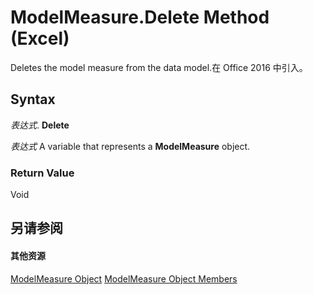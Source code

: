 
# ModelMeasure.Delete Method (Excel)

Deletes the model measure from the data model.在 Office 2016 中引入。


## Syntax

 _表达式_. **Delete**

 _表达式_ A variable that represents a **ModelMeasure** object.


### Return Value

Void


## 另请参阅


#### 其他资源


[ModelMeasure Object](0df4620a-e250-a68e-7000-6959cde08f3e.md)
[ModelMeasure Object Members](http://msdn.microsoft.com/library/cf266597-271b-9e31-e0d0-f39079ff337e%28Office.15%29.aspx)
